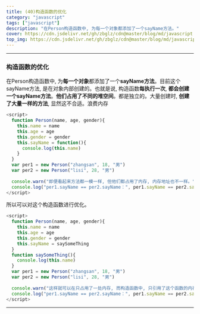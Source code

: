 ```yaml
---
title: (40)构造函数的优化
category: "javascript"
tags: ["javascript"]
description: "在Person构造函数中, 为每一个对象都添加了一个sayName方法。"
cover: https://cdn.jsdelivr.net/gh/zbglz/cdn@master/blog/md/javascript.svg
top_img: https://cdn.jsdelivr.net/gh/zbglz/cdn@master/blog/md/javascript.svg
---
```


***

### 构造函数的优化

在Person构造函数中, 为**每一个对象**都添加了一个**sayName方法**。目前这个sayName方法, 是在对象内部创建的。也就是说, 构造函数**每执行一次**, **都会创建一个sayName方法**。**他们占用了不同的堆空间**。都是独立的。大量创建时, **创建了大量一样的方法**, 显然这不合适。浪费内存

```js js
<script>
  function Person(name, age, gender){
    this.name = name
    this.age = age
    this.gender = gender
    this.sayName = function(){
      console.log(this.name)
    }
  }
  var per1 = new Person("zhangsan", 18, "男")
  var per2 = new Person("lisi", 28, "男")
  
  console.warn("即便看起来方法都一模一样, 但他们都占用了内存, 内存地址也不一样。")
  console.log("per1.sayName == per2.sayName：", per1.sayName == per2.sayName)
</script>
```

所以可以对这个构造函数进行优化。

```js js
<script>
  function Person(name, age, gender){
    this.name = name
    this.age = age
    this.gender = gender
    this.sayName = saySomeThing
  }
  function saySomeThing(){
    console.log(this.name)
  }
  var per1 = new Person("zhangsan", 18, "男")
  var per2 = new Person("lisi", 28, "男")
  
  console.warn("这样就可以在只占用了一处内存, 而构造函数中, 只引用了这个函数的内存地址, 这下无论new多少个构造函数, 都不会造成内存的太多浪费。")
  console.log("per1.sayName == per2.sayName：", per1.sayName == per2.sayName)
</script>
```

***

